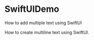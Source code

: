 # SwiftUIDemo
How to add multiple text using SwiftUI

 How to create multiline text using SwiftUI.

